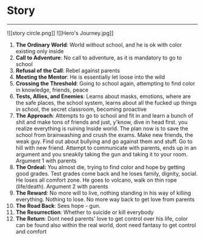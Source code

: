 # Story
---
![[story circle.png]]
![[Hero's Journey.jpg]]
1.  **The Ordinary World**: World without school, and he is ok with color existing only inside
2.  **Call to Adventure**: No call to adventure, as it is mandatory to go to school
3.  **Refusal of the Call**: Rebel against parents
4.  **Meeting the Mentor**: He is essentially let loose into the wild
5.  **Crossing the Threshold**: Going to school again, attempting to find color in knowledge, friends, peace
6.  **Tests, Allies, and Enemies**: Learns about masks, emotions, where are the safe places, the school system, learns about all the fucked up things in school, the secret classroom, becoming proactive
7.  **The Approach**: Attempts to go to school and fit in and learn a bunch of shit and make tons of friends and just, y'know, dive in head first. you realize everything is ruining Inside world. The plan now is to save the school from brainwashing and crush the exams. Make new friends, the weak guy. Find out about bullying and go against them and stuff. Go to hill with new friend. Attempt to communicate with parents, ends up in an argument and you sneakily taking the gun and taking it to your room. Argument 1 with parents
8.  **The Ordeal:** You almost die, trying to find color and hope by getting good grades. Test grades come back and he loses family, dignity, social. He loses all comfort zone. He goes to volcano, walk on thin rope (life/death). Argument 2 with parents
9.  **The Reward**: No more will to live, nothing standing in his way of killing everything. Nothing to lose. No more way back to get love from parents
10.  **The Road Back**: Sees hope - gun.
11.  **The Resurrection**: Whether to suicide or kill everybody
12.  **The Return**: Dont need parents' love to get control over his life, color can be found also within the real world, dont need fantasy to get control and comfort